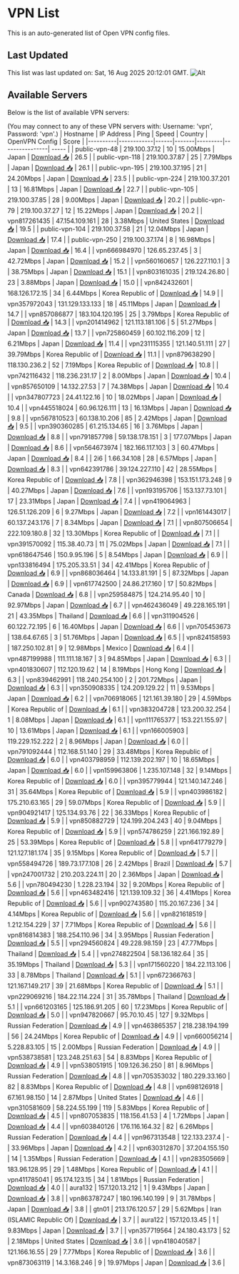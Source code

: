 # VPN List

This is an auto-generated list of Open VPN config files.

## Last Updated

This list was last updated on: Sat, 16 Aug 2025 20:12:01 GMT.
![Alt](https://repobeats.axiom.co/api/embed/186b98318ef1479477931607c1ad7d823f12451f.svg "Repobeats analytics image")

## Available Servers

Below is the list of available VPN servers:

(You may connect to any of these VPN servers with: Username: 'vpn', Password: 'vpn'.)
| Hostname | IP Address | Ping | Speed | Country | OpenVPN Config | Score |
|----------|------------|------|-------|---------|----------------| ----- |
| public-vpn-48 | 219.100.37.12 | 10 | 15.00Mbps | Japan | [Download 📥](./configs/server_0_JP.ovpn) | 26.5 |
| public-vpn-118 | 219.100.37.87 | 25 | 7.79Mbps | Japan | [Download 📥](./configs/server_1_JP.ovpn) | 26.1 |
| public-vpn-195 | 219.100.37.195 | 21 | 24.20Mbps | Japan | [Download 📥](./configs/server_2_JP.ovpn) | 23.5 |
| public-vpn-224 | 219.100.37.201 | 13 | 16.81Mbps | Japan | [Download 📥](./configs/server_3_JP.ovpn) | 22.7 |
| public-vpn-105 | 219.100.37.85 | 28 | 9.00Mbps | Japan | [Download 📥](./configs/server_4_JP.ovpn) | 20.2 |
| public-vpn-79 | 219.100.37.27 | 12 | 15.22Mbps | Japan | [Download 📥](./configs/server_5_JP.ovpn) | 20.2 |
| vpn817261435 | 47.154.109.161 | 28 | 3.38Mbps | United States | [Download 📥](./configs/server_6_US.ovpn) | 19.5 |
| public-vpn-104 | 219.100.37.58 | 21 | 12.04Mbps | Japan | [Download 📥](./configs/server_7_JP.ovpn) | 17.4 |
| public-vpn-250 | 219.100.37.174 | 8 | 16.98Mbps | Japan | [Download 📥](./configs/server_8_JP.ovpn) | 16.4 |
| vpn666984970 | 126.65.237.45 | 3 | 42.72Mbps | Japan | [Download 📥](./configs/server_9_JP.ovpn) | 15.2 |
| vpn560160657 | 126.227.110.1 | 3 | 38.75Mbps | Japan | [Download 📥](./configs/server_10_JP.ovpn) | 15.1 |
| vpn803161035 | 219.124.26.80 | 23 | 3.88Mbps | Japan | [Download 📥](./configs/server_11_JP.ovpn) | 15.0 |
| vpn842432601 | 168.126.172.15 | 34 | 6.44Mbps | Korea Republic of | [Download 📥](./configs/server_12_KR.ovpn) | 14.9 |
| vpn357972043 | 131.129.133.133 | 18 | 45.11Mbps | Japan | [Download 📥](./configs/server_13_JP.ovpn) | 14.7 |
| vpn857086877 | 183.104.120.195 | 25 | 3.79Mbps | Korea Republic of | [Download 📥](./configs/server_14_KR.ovpn) | 14.3 |
| vpn201414962 | 121.113.181.106 | 5 | 51.27Mbps | Japan | [Download 📥](./configs/server_15_JP.ovpn) | 13.7 |
| vpn725860459 | 60.102.116.209 | 12 | 6.21Mbps | Japan | [Download 📥](./configs/server_16_JP.ovpn) | 11.4 |
| vpn231115355 | 121.140.51.111 | 27 | 39.79Mbps | Korea Republic of | [Download 📥](./configs/server_17_KR.ovpn) | 11.1 |
| vpn879638290 | 118.130.236.2 | 52 | 7.19Mbps | Korea Republic of | [Download 📥](./configs/server_18_KR.ovpn) | 10.8 |
| vpn742116432 | 118.236.231.17 | 2 | 8.00Mbps | Japan | [Download 📥](./configs/server_19_JP.ovpn) | 10.4 |
| vpn857650109 | 14.132.27.53 | 7 | 74.38Mbps | Japan | [Download 📥](./configs/server_20_JP.ovpn) | 10.4 |
| vpn347807723 | 24.41.122.16 | 10 | 18.02Mbps | Japan | [Download 📥](./configs/server_21_JP.ovpn) | 10.4 |
| vpn445518024 | 60.96.126.111 | 13 | 16.13Mbps | Japan | [Download 📥](./configs/server_22_JP.ovpn) | 9.8 |
| vpn567810523 | 60.138.10.206 | 85 | 2.42Mbps | Japan | [Download 📥](./configs/server_23_JP.ovpn) | 9.5 |
| vpn390360285 | 61.215.134.65 | 16 | 3.76Mbps | Japan | [Download 📥](./configs/server_24_JP.ovpn) | 8.8 |
| vpn791857798 | 59.138.178.151 | 3 | 177.07Mbps | Japan | [Download 📥](./configs/server_25_JP.ovpn) | 8.6 |
| vpn564673974 | 182.166.117.103 | 3 | 60.47Mbps | Japan | [Download 📥](./configs/server_26_JP.ovpn) | 8.4 |
| 2i6 | 1.66.34.108 | 28 | 6.57Mbps | Japan | [Download 📥](./configs/server_27_JP.ovpn) | 8.3 |
| vpn642391786 | 39.124.227.110 | 42 | 28.55Mbps | Korea Republic of | [Download 📥](./configs/server_28_KR.ovpn) | 7.8 |
| vpn362946398 | 153.151.173.248 | 9 | 40.27Mbps | Japan | [Download 📥](./configs/server_29_JP.ovpn) | 7.6 |
| vpn193195706 | 153.137.73.101 | 17 | 23.31Mbps | Japan | [Download 📥](./configs/server_30_JP.ovpn) | 7.4 |
| vpn419064963 | 126.51.126.209 | 6 | 9.27Mbps | Japan | [Download 📥](./configs/server_31_JP.ovpn) | 7.2 |
| vpn161443017 | 60.137.243.176 | 7 | 8.34Mbps | Japan | [Download 📥](./configs/server_32_JP.ovpn) | 7.1 |
| vpn807506654 | 222.109.180.8 | 32 | 13.30Mbps | Korea Republic of | [Download 📥](./configs/server_33_KR.ovpn) | 7.1 |
| vpn391570092 | 115.38.40.73 | 11 | 75.02Mbps | Japan | [Download 📥](./configs/server_34_JP.ovpn) | 7.1 |
| vpn618647546 | 150.9.95.196 | 5 | 8.54Mbps | Japan | [Download 📥](./configs/server_35_JP.ovpn) | 6.9 |
| vpn133816494 | 175.205.33.51 | 34 | 42.41Mbps | Korea Republic of | [Download 📥](./configs/server_36_KR.ovpn) | 6.9 |
| vpn868036464 | 14.133.81.191 | 5 | 87.32Mbps | Japan | [Download 📥](./configs/server_37_JP.ovpn) | 6.9 |
| vpn617742500 | 24.86.217.160 | 17 | 50.82Mbps | Canada | [Download 📥](./configs/server_38_CA.ovpn) | 6.8 |
| vpn259584875 | 124.214.95.40 | 10 | 92.97Mbps | Japan | [Download 📥](./configs/server_39_JP.ovpn) | 6.7 |
| vpn462436049 | 49.228.165.191 | 21 | 43.35Mbps | Thailand | [Download 📥](./configs/server_40_TH.ovpn) | 6.6 |
| vpn311904526 | 60.122.72.195 | 6 | 16.40Mbps | Japan | [Download 📥](./configs/server_41_JP.ovpn) | 6.6 |
| vpn705453673 | 138.64.67.65 | 3 | 51.76Mbps | Japan | [Download 📥](./configs/server_42_JP.ovpn) | 6.5 |
| vpn824158593 | 187.250.102.81 | 9 | 12.98Mbps | Mexico | [Download 📥](./configs/server_43_MX.ovpn) | 6.4 |
| vpn487199988 | 111.111.18.167 | 3 | 94.85Mbps | Japan | [Download 📥](./configs/server_44_JP.ovpn) | 6.3 |
| vpn401830607 | 112.120.19.62 | 14 | 8.19Mbps | Hong Kong | [Download 📥](./configs/server_45_HK.ovpn) | 6.3 |
| vpn839462991 | 118.240.254.100 | 2 | 201.72Mbps | Japan | [Download 📥](./configs/server_46_JP.ovpn) | 6.3 |
| vpn350908335 | 124.209.129.22 | 11 | 9.53Mbps | Japan | [Download 📥](./configs/server_47_JP.ovpn) | 6.2 |
| vpn706918065 | 121.161.39.180 | 29 | 4.59Mbps | Korea Republic of | [Download 📥](./configs/server_48_KR.ovpn) | 6.1 |
| vpn383204728 | 123.200.32.254 | 1 | 8.08Mbps | Japan | [Download 📥](./configs/server_49_JP.ovpn) | 6.1 |
| vpn111765377 | 153.221.155.97 | 10 | 13.61Mbps | Japan | [Download 📥](./configs/server_50_JP.ovpn) | 6.1 |
| vpn166005903 | 119.229.152.222 | 2 | 8.96Mbps | Japan | [Download 📥](./configs/server_51_JP.ovpn) | 6.0 |
| vpn791092444 | 112.168.51.140 | 29 | 33.48Mbps | Korea Republic of | [Download 📥](./configs/server_52_KR.ovpn) | 6.0 |
| vpn403798959 | 112.139.202.197 | 10 | 18.65Mbps | Japan | [Download 📥](./configs/server_53_JP.ovpn) | 6.0 |
| vpn159963806 | 1.235.107.148 | 32 | 9.14Mbps | Korea Republic of | [Download 📥](./configs/server_54_KR.ovpn) | 6.0 |
| vpn395779944 | 121.140.147.246 | 31 | 35.64Mbps | Korea Republic of | [Download 📥](./configs/server_55_KR.ovpn) | 5.9 |
| vpn403986182 | 175.210.63.165 | 29 | 59.07Mbps | Korea Republic of | [Download 📥](./configs/server_56_KR.ovpn) | 5.9 |
| vpn904921417 | 125.134.93.76 | 22 | 36.33Mbps | Korea Republic of | [Download 📥](./configs/server_57_KR.ovpn) | 5.9 |
| vpn850882729 | 124.199.204.243 | 40 | 9.04Mbps | Korea Republic of | [Download 📥](./configs/server_58_KR.ovpn) | 5.9 |
| vpn574786259 | 221.166.192.89 | 25 | 53.39Mbps | Korea Republic of | [Download 📥](./configs/server_59_KR.ovpn) | 5.8 |
| vpn641779279 | 121.127.181.174 | 35 | 9.15Mbps | Korea Republic of | [Download 📥](./configs/server_60_KR.ovpn) | 5.7 |
| vpn558494726 | 189.73.177.108 | 26 | 2.42Mbps | Brazil | [Download 📥](./configs/server_61_BR.ovpn) | 5.7 |
| vpn247001732 | 210.203.224.11 | 20 | 2.36Mbps | Japan | [Download 📥](./configs/server_62_JP.ovpn) | 5.6 |
| vpn780494230 | 1.228.23.194 | 32 | 9.20Mbps | Korea Republic of | [Download 📥](./configs/server_63_KR.ovpn) | 5.6 |
| vpn463482416 | 121.139.109.32 | 36 | 4.41Mbps | Korea Republic of | [Download 📥](./configs/server_64_KR.ovpn) | 5.6 |
| vpn902743580 | 115.20.167.236 | 34 | 4.14Mbps | Korea Republic of | [Download 📥](./configs/server_65_KR.ovpn) | 5.6 |
| vpn821618519 | 1.212.154.229 | 37 | 7.71Mbps | Korea Republic of | [Download 📥](./configs/server_66_KR.ovpn) | 5.6 |
| vpn816814383 | 188.254.110.96 | 34 | 3.95Mbps | Russian Federation | [Download 📥](./configs/server_67_RU.ovpn) | 5.5 |
| vpn294560824 | 49.228.98.159 | 23 | 47.77Mbps | Thailand | [Download 📥](./configs/server_68_TH.ovpn) | 5.4 |
| vpn274822504 | 58.136.182.64 | 35 | 35.19Mbps | Thailand | [Download 📥](./configs/server_69_TH.ovpn) | 5.3 |
| vpn171560220 | 184.22.113.106 | 33 | 8.78Mbps | Thailand | [Download 📥](./configs/server_70_TH.ovpn) | 5.1 |
| vpn672366763 | 121.167.149.217 | 39 | 21.68Mbps | Korea Republic of | [Download 📥](./configs/server_71_KR.ovpn) | 5.1 |
| vpn229069216 | 184.22.114.224 | 31 | 35.78Mbps | Thailand | [Download 📥](./configs/server_72_TH.ovpn) | 5.1 |
| vpn661203165 | 125.186.91.205 | 60 | 17.23Mbps | Korea Republic of | [Download 📥](./configs/server_73_KR.ovpn) | 5.0 |
| vpn947820667 | 95.70.10.45 | 127 | 9.32Mbps | Russian Federation | [Download 📥](./configs/server_74_RU.ovpn) | 4.9 |
| vpn463865357 | 218.238.194.199 | 56 | 24.24Mbps | Korea Republic of | [Download 📥](./configs/server_75_KR.ovpn) | 4.9 |
| vpn660056214 | 5.228.83.105 | 15 | 2.00Mbps | Russian Federation | [Download 📥](./configs/server_76_RU.ovpn) | 4.9 |
| vpn538738581 | 123.248.251.63 | 54 | 8.83Mbps | Korea Republic of | [Download 📥](./configs/server_77_KR.ovpn) | 4.9 |
| vpn538051915 | 109.126.36.250 | 81 | 8.96Mbps | Russian Federation | [Download 📥](./configs/server_78_RU.ovpn) | 4.8 |
| vpn705353032 | 180.229.33.160 | 82 | 8.83Mbps | Korea Republic of | [Download 📥](./configs/server_79_KR.ovpn) | 4.8 |
| vpn698126918 | 67.161.98.150 | 14 | 2.87Mbps | United States | [Download 📥](./configs/server_80_US.ovpn) | 4.6 |
| vpn310581609 | 58.224.55.199 | 119 | 5.83Mbps | Korea Republic of | [Download 📥](./configs/server_81_KR.ovpn) | 4.5 |
| vpn807053835 | 118.156.41.53 | 4 | 1.72Mbps | Japan | [Download 📥](./configs/server_82_JP.ovpn) | 4.4 |
| vpn603840126 | 176.116.164.32 | 82 | 6.26Mbps | Russian Federation | [Download 📥](./configs/server_83_RU.ovpn) | 4.4 |
| vpn967313548 | 122.133.237.4 | - | 33.96Mbps | Japan | [Download 📥](./configs/server_84_JP.ovpn) | 4.2 |
| vpn630312870 | 37.204.155.150 | 14 | 1.35Mbps | Russian Federation | [Download 📥](./configs/server_85_RU.ovpn) | 4.1 |
| vpn283505669 | 183.96.128.95 | 29 | 1.48Mbps | Korea Republic of | [Download 📥](./configs/server_86_KR.ovpn) | 4.1 |
| vpn411785041 | 95.174.123.15 | 34 | 1.81Mbps | Russian Federation | [Download 📥](./configs/server_87_RU.ovpn) | 4.0 |
| aura132 | 157.120.13.212 | 1 | 9.43Mbps | Japan | [Download 📥](./configs/server_88_JP.ovpn) | 3.8 |
| vpn863787247 | 180.196.140.199 | 9 | 31.78Mbps | Japan | [Download 📥](./configs/server_89_JP.ovpn) | 3.8 |
| gtn01 | 213.176.120.57 | 29 | 5.62Mbps | Iran (ISLAMIC Republic Of) | [Download 📥](./configs/server_90_IR.ovpn) | 3.7 |
| aura122 | 157.120.13.45 | 1 | 9.83Mbps | Japan | [Download 📥](./configs/server_91_JP.ovpn) | 3.7 |
| vpn357719564 | 24.180.43.173 | 52 | 2.18Mbps | United States | [Download 📥](./configs/server_92_US.ovpn) | 3.6 |
| vpn418040587 | 121.166.16.55 | 29 | 7.77Mbps | Korea Republic of | [Download 📥](./configs/server_93_KR.ovpn) | 3.6 |
| vpn873063119 | 14.3.168.246 | 9 | 19.97Mbps | Japan | [Download 📥](./configs/server_94_JP.ovpn) | 3.6 |
